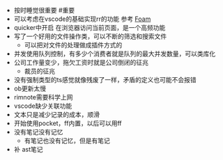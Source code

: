 - 按时睡觉很重要 #重要
- 可以考虑在vscode的基础实现rr的功能 参考 [Foam](https://foambubble.github.io/foam/)
- quicker中开启 在浏览器访问当前页面，是一个高频功能
- 写了一个好用的文件操作类，可以不断的筛选和搜索文件
  - 可以把对文件的处理做成插件方式的
- 并发使用队列控制，有多少个消费者就是队列的最大并发数量，可以类库化
- 公司工作量变少，拖欠工资时就是公司倒闭的征兆
  - 裁员的征兆
- 没有强制类型的ts感觉就像残废了一样，矛盾的定义也可能不会报错
- ob更新太慢
- rimnote需要科学上网
- vscode缺少关联功能
- 文本只是减少记录的成本，顺滑
- 开始使用pocket，ff内置，以后可以用ff
- 没有笔记没有记忆
  - 有笔记也没有记忆，但是有笔记
- 补 ast笔记 
